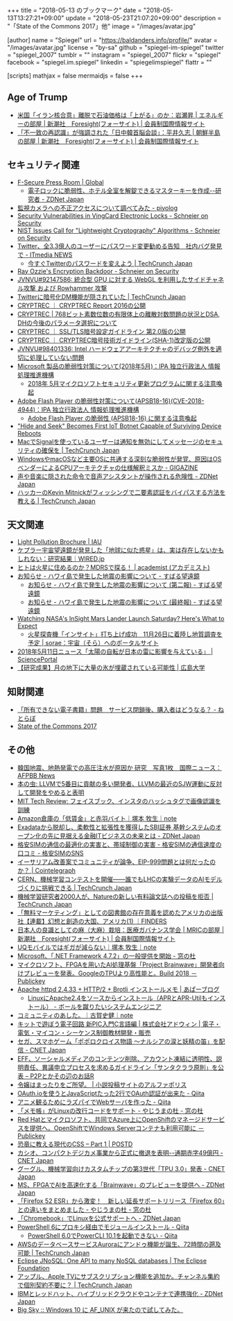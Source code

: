 +++
title = "2018-05-13 のブックマーク"
date =  "2018-05-13T13:27:21+09:00"
update = "2018-05-23T21:07:20+09:00"
description = "「State of the Commons 2017」他"
image = "/images/avatar.jpg"

[author]
name      = "Spiegel"
url       = "https://baldanders.info/profile/"
avatar    = "/images/avatar.jpg"
license   = "by-sa"
github    = "spiegel-im-spiegel"
twitter   = "spiegel_2007"
tumblr    = ""
instagram = "spiegel_2007"
flickr    = "spiegel"
facebook  = "spiegel.im.spiegel"
linkedin  = "spiegelimspiegel"
flattr    = ""

[scripts]
  mathjax = false
  mermaidjs = false
+++

## Age of Trump

- [米国「イラン核合意」離脱で石油価格は「上がる」のか：岩瀬昇 | エネルギーの部屋 | 新潮社　Foresight(フォーサイト) | 会員制国際情報サイト](http://www.fsight.jp/articles/-/43677)
- [「不一致の再認識」が強調された「日中韓首脳会談」：平井久志 | 朝鮮半島の部屋 | 新潮社　Foresight(フォーサイト) | 会員制国際情報サイト](http://www.fsight.jp/articles/-/43686)

## セキュリティ関連

- [F-Secure Press Room | Global](https://press.f-secure.com/2018/04/25/f-secure-researchers-master-keys-to-hotels-can-be-created-out-of-thin-air/)
    - [電子ロックに脆弱性、ホテル全室を解錠できるマスターキーを作成--研究者 - ZDNet Japan](https://japan.zdnet.com/article/35118385/)
- [監視カメラへの不正アクセスについて調べてみた - piyolog](http://d.hatena.ne.jp/Kango/20180428/1524936297)
- [Security Vulnerabilities in VingCard Electronic Locks - Schneier on Security](https://www.schneier.com/blog/archives/2018/04/security_vulner_14.html)
- [NIST Issues Call for "Lightweight Cryptography" Algorithms - Schneier on Security](https://www.schneier.com/blog/archives/2018/05/nist_issues_cal.html)
- [Twitter、全3.3億人のユーザーにパスワード変更勧める告知　社内バグ発見で - ITmedia NEWS](http://www.itmedia.co.jp/news/articles/1805/04/news015.html)
    - [今すぐTwitterのパスワードを変えよう  |  TechCrunch Japan](https://jp.techcrunch.com/2018/05/04/2018-05-03-twitter-password-bug/)
- [Ray Ozzie's Encryption Backdoor - Schneier on Security](https://www.schneier.com/blog/archives/2018/05/ray_ozzies_encr.html)
- [JVNVU#92147586: 統合型 GPU に対する WebGL を利用したサイドチャネル攻撃 および Rowhammer 攻撃](https://jvn.jp/vu/JVNVU92147586/)
- [Twitterに暗号化DM機能が隠されていた  |  TechCrunch Japan](https://jp.techcrunch.com/2018/05/08/2018-05-07-encrypted-dms/)
- [CRYPTREC ｜ CRYPTREC Report 2016の公開](http://www.cryptrec.go.jp/topics/cryptrec_20170630_c16report.html)
- [CRYPTREC | 768ビット素数位数の有限体上の離散対数問題の状況とDSA, DHの今後のパラメータ選択について](http://www.cryptrec.go.jp/topics/cryptrec-er-0001-2017.html)
- [CRYPTREC ｜ SSL/TLS暗号設定ガイドライン 第2.0版の公開](http://www.cryptrec.go.jp/topics/cryptrec_20180508_gl_3001_2.0.html)
- [CRYPTREC ｜ CRYPTREC暗号技術ガイドライン(SHA-1)改定版の公開](http://www.cryptrec.go.jp/topics/cryptrec_20180427_eval_gl_2001_2013r1.html)
- [JVNVU#98401336: Intel ハードウェアアーキテクチャのデバッグ例外を適切に処理していない問題](https://jvn.jp/vu/JVNVU98401336/)
- [Microsoft 製品の脆弱性対策について(2018年5月)：IPA 独立行政法人 情報処理推進機構](https://www.ipa.go.jp/security/ciadr/vul/20180509-ms.html)
    - [2018年 5月マイクロソフトセキュリティ更新プログラムに関する注意喚起](https://www.jpcert.or.jp/at/2018/at180021.html)
- [Adobe Flash Player の脆弱性対策について(APSB18-16)(CVE-2018-4944)：IPA 独立行政法人 情報処理推進機構](https://www.ipa.go.jp/security/ciadr/vul/20180509-adobeflashplayer.html)
    - [Adobe Flash Player の脆弱性 (APSB18-16) に関する注意喚起](https://www.jpcert.or.jp/at/2018/at180020.html)
- ["Hide and Seek" Becomes First IoT Botnet Capable of Surviving Device Reboots](https://www.bleepingcomputer.com/news/security/hide-and-seek-becomes-first-iot-botnet-capable-of-surviving-device-reboots/)
- [MacでSignalを使っているユーザーは通知を無効にしてメッセージのセキュリティの確保を  |  TechCrunch Japan](https://jp.techcrunch.com/2018/05/10/2018-05-09-signal-mac-how-to-turn-off-notifications/)
- [WindowsやmacOSなど主要OSに共通する深刻な脆弱性が発覚、原因はOSベンダーによるCPUアーキテクチャの仕様解釈ミスか - GIGAZINE](https://gigazine.net/news/20180511-intel-kernel-ring-vulnerability/)
- [声や音楽に隠された命令で音声アシスタントが操作される危険性 - ZDNet Japan](https://japan.zdnet.com/article/35118982/)
- [ハッカーのKevin Mitnickがフィッシングで二要素認証をバイパスする方法を教える  |  TechCrunch Japan](https://jp.techcrunch.com/2018/05/11/2018-05-10-hacker-kevin-mitnick-shows-how-to-bypass-2fa/)

## 天文関連

- [Light Pollution Brochure | IAU](https://www.iau.org/public/images/detail/light-pollution-brochure/)
- [ケプラー宇宙望遠鏡が発見した「地球に似た惑星」は、実は存在しないかもしれない：研究結果｜WIRED.jp](https://wired.jp/2018/04/29/evaporating-exoplanets/)
- [ヒトは火星に住めるのか？MDRSで探る！ | academist (アカデミスト)](https://academist-cf.com/projects/62)
- [お知らせ - ハワイ島で発生した地震の影響について - すばる望遠鏡](https://www.subarutelescope.org/Announce/2018/05/05/j_index.html)
    - [お知らせ - ハワイ島で発生した地震の影響について (第二報) - すばる望遠鏡](https://www.subarutelescope.org/Announce/2018/05/08/j_index.html)
    - [お知らせ - ハワイ島で発生した地震の影響について (最終報) - すばる望遠鏡](https://www.subarutelescope.org/Announce/2018/05/19/j_index.html)
- [Watching NASA's InSight Mars Lander Launch Saturday? Here's What to Expect](https://www.space.com/40497-insight-mars-lander-launch-what-to-expect.html)
    - [火星探査機「インサイト」打ち上げ成功　11月26日に着陸し地質調査を予定 | sorae：宇宙（そら）へのポータルサイト](https://sorae.info/030201/2018_05_06_insight.html)
- [2018年5月11日ニュース「太陽の自転が日本の雷に影響を与えている」 | SciencePortal](https://scienceportal.jst.go.jp/news/newsflash_review/newsflash/2018/05/20180511_01.html)
- [【研究成果】月の地下に大量の氷が埋蔵されている可能性 | 広島大学](https://www.hiroshima-u.ac.jp/news/45236)

## 知財関連

- [「所有できない電子書籍」問題　サービス閉鎖後、購入者はどうなる？ - ねとらぼ](http://nlab.itmedia.co.jp/nl/articles/1805/01/news073.html)
- [State of the Commons 2017](https://stateof.creativecommons.org/)

## その他

- [韓国地震、地熱発電での高圧注水が原因か 研究　写真1枚　国際ニュース：AFPBB News](http://www.afpbb.com/articles/-/3172908)
- [本の虫: LLVMで5番目に貢献の多い開発者、LLVMの最近のSJW運動に反対して開発をやめると表明](https://cpplover.blogspot.jp/2018/05/llvm5llvmsjw.html?m=1)
- [MIT Tech Review: フェイスブック、インスタのハッシュタグで画像認識を訓練](https://www.technologyreview.jp/nl/your-sunset-photos-might-have-helped-improve-facebooks-ai/)
- [Amazon倉庫の「低賃金」と赤羽バイト｜塚本 牧生｜note](https://note.mu/tsukamoto/n/ne48202be588e)
- [Exadataから脱却し、柔軟性と拡張性を獲得したSBI証券 基幹システムのオープン化の先に見据える金融ITビジネスの未来とは - ZDNet Japan](https://japan.zdnet.com/extra/dellemc_201804/35117551/)
- [格安SIMの通信の最適化の実害と、帯域制御の実害 - 格安SIMの通信速度の口コミ - 格安SIMのSNS](https://kakuyasu-sim.jp/sns/kuchikomis/topic/8355)
- [イーサリアム改善案でコミュニティが論争、EIP-999問題とは何だったのか？ | Cointelegraph](https://jp.cointelegraph.com/news/eip-999-why-a-vote-to-release-parity-locked-funds-evoked-so-much-controversy)
- [CERN、機械学習コンテストを開催――誰でもLHCの実験データのAIモデルづくりに挑戦できる  |  TechCrunch Japan](https://jp.techcrunch.com/2018/05/05/2018-05-04-particle-physics-gets-the-machine-learning-treatment-as-collider-data-multiplies/)
- [機械学習研究者2000人が、Natureの新しい有料論文誌への投稿を拒否  |  TechCrunch Japan](https://jp.techcrunch.com/2018/05/03/2018-05-01-thousands-of-academics-spurn-natures-new-paid-access-machine-learning-journal/)
- [「無料マーケティング」としての図書館の存在意義を認めたアメリカの出版社【連載】幻想と創造の大国、アメリカ(1) ｜FINDERS](https://finders.me/articles.php?id=149)
- [日本人の良識としての麻（大麻）栽培：医療ガバナンス学会 | MRICの部屋 | 新潮社　Foresight(フォーサイト) | 会員制国際情報サイト](http://www.fsight.jp/articles/-/43663)
- [UQモバイルではギガが減らない｜塚本 牧生｜note](https://note.mu/tsukamoto/n/n08981840a030)
- [Microsoft、「.NET Framework 4.7.2」の一般提供を開始 - 窓の杜](https://forest.watch.impress.co.jp/docs/news/1120305.html)
- [マイクロソフト、FPGAを用いたAI処理基盤「Project Brainwave」開発者向けプレビューを発表。GoogleのTPUより高性能と。Build 2018 － Publickey](https://www.publickey1.jp/blog/18/fpgaaiproject_brainwavegoogletpubuild_2018.html)
- [Apache httpd 2.4.33 + HTTP/2 + Brotli インストールメモ | あぱーブログ](https://blog.apar.jp/linux/9730/)
    - [LinuxにApache2.4をソースからインストール（APRとAPR-Utilもインストール） - ボールを蹴りたいシステムエンジニア](http://toriaezu-engineer.hatenablog.com/entry/2017/01/10/225059)
- [コミュニティのあした。｜古賀史健｜note](https://note.mu/fumiken/n/nc18c986f10b4)
- [キットで遊ぼう電子回路 新PIC入門C言語編 | 株式会社アドウィン | 電子・電気・マイコン・シーケンス制御教材開発・販売](https://www.adwin.com/product/ECB-900T.html)
- [セガ、スマホゲーム「ポポロクロイス物語 ～ナルシアの涙と妖精の笛」を配信 - CNET Japan](https://japan.cnet.com/article/35118831/)
- [EFF、ソーシャルメディアのコンテンツ削除、アカウント凍結に透明性、説明責任、異議申立プロセスを求めるガイドライン「サンタクララ原則」を公表 – P2Pとかその辺のお話R](http://p2ptk.org/freedom-of-speech/915)
- [令嬢はまったりをご所望。 | 小説投稿サイトのアルファポリス](https://www.alphapolis.co.jp/novel/94131096/797099378)
- [OAuth.ioを使うとJavaScriptたった2行でOAuth認証が出来た - Qiita](https://qiita.com/leafia78/items/abbdd5ffe3850d3a004b)
- [アニメ観るためにラズパイでWebサーバを作った - Qiita](https://qiita.com/hxbdy625/items/48bb3cd56417bbbf8cc5)
- [「メモ帳」がLinuxの改行コードをサポート - やじうまの杜 - 窓の杜](https://forest.watch.impress.co.jp/docs/serial/yajiuma/1120764.html)
- [Red Hatとマイクロソフト、共同でAzure上にOpenShiftのマネージドサービスを提供へ。OpenShiftでWindows Serverコンテナも利用可能に － Publickey](https://www.publickey1.jp/blog/18/red_hatazureopenshiftopenshiftwindows_server.html)
- [恐竜に教える現代のCSS – Part 1 | POSTD](https://postd.cc/actualize-networkmodern-css-explained-for-dinosaurs/)
- [カシオ、コンパクトデジカメ事業から正式に撤退を表明--通期赤字49億円 - CNET Japan](https://japan.cnet.com/article/35118899/)
- [グーグル、機械学習向けカスタムチップの第3世代「TPU 3.0」発表 - CNET Japan](https://japan.cnet.com/article/35118846/)
- [MS、FPGAでAIを高速化する「Brainwave」のプレビューを提供へ - ZDNet Japan](https://japan.zdnet.com/article/35118787/)
- [「Firefox 52 ESR」から激変！　新しい延長サポートリリース「Firefox 60」との違いをまとめました - やじうまの杜 - 窓の杜](https://forest.watch.impress.co.jp/docs/serial/yajiuma/1121187.html)
- [「Chromebook」でLinuxを公式サポートへ - ZDNet Japan](https://japan.zdnet.com/article/35118979/)
- [PowerShell 6にプロキシ経由でモジュールインストール - Qiita](https://qiita.com/tsukamoto/items/eb74bf6ef887b01eaa01)
    - [PowerShell 6.0でPowerCLI 10.1を起動できない - Qiita](https://qiita.com/tsukamoto/items/5f148f758ac060092260)
- [AWSのデータベースサービスAuroraにアンドゥ機能が誕生、72時間の遡及可能  |  TechCrunch Japan](https://jp.techcrunch.com/2018/05/11/2018-05-10-aws-launches-an-undo-feature-for-its-aurora-database-service/)
- [Eclipse JNoSQL: One API to many NoSQL databases  | The Eclipse Foundation](https://www.eclipse.org/community/eclipse_newsletter/2018/april/jnosql.php)
- [アップル、Apple TVにサブスクリプション機能を追加か。チャンネル集約で個別契約不要に？  |  TechCrunch Japan](https://jp.techcrunch.com/2018/05/10/engadget-apple-tv/)
- [IBMとレッドハット、ハイブリッドクラウドやコンテナで連携強化 - ZDNet Japan](https://japan.zdnet.com/article/35118972/)
- [Big Sky :: Windows 10 に AF_UNIX が来たので試してみた。](https://mattn.kaoriya.net/software/lang/c/20180513001637.htm)
